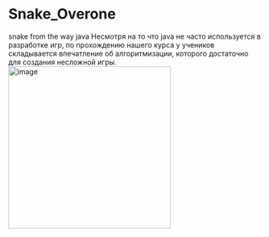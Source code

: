 # Snake_Overone
snake from the way java
Несмотря на то что java не часто используется в разработке игр, по прохождению нашего курса у учеников складывается впечатление об алгоритмизации, которого достаточно для создания несложной игры.
<img width="322" alt="image" src="https://user-images.githubusercontent.com/109081841/181770235-d310dfc8-d83f-4d9e-b20d-ade6ce4de1e1.png">
